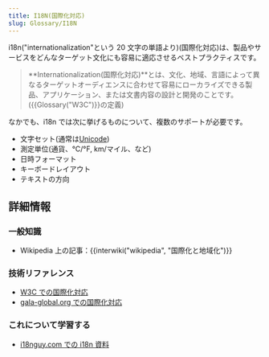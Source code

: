 ```yaml
---
title: I18N(国際化対応)
slug: Glossary/I18N
---
```

i18n("internationalization"という 20 文字の単語より)(国際化対応)は、製品やサービスをどんなターゲット文化にも容易に適応させるベストプラクティスです。

> **Internationalization(国際化対応)**とは、文化、地域、言語によって異なるターゲットオーディエンスに合わせて容易にローカライズできる製品、アプリケーション、または文書内容の設計と開発のことです。({{Glossary("W3C")}}の定義)

なかでも、i18n では次に挙げるものについて、複数のサポートが必要です。

- 文字セット(通常は[Unicode](http://searchcio-midmarket.techtarget.com/definition/Unicode))
- 測定単位(通貨、°C/°F, km/マイル、など)
- 日時フォーマット
- キーボードレイアウト
- テキストの方向

## 詳細情報

### 一般知識

- Wikipedia 上の記事：{{interwiki("wikipedia", "国際化と地域化")}}

### 技術リファレンス

- [W3C での国際化対応](http://www.w3.org/International/questions/qa-i18n.en#Internationalization)
- [gala-global.org での国際化対応](http://www.gala-global.org/what-internationalization)

### これについて学習する

- [i18nguy.com での i18n 資料](http://www.i18nguy.com/)
